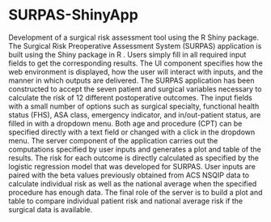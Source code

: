 # SURPAS-ShinyApp
Development of a surgical risk assessment tool using the R Shiny package.
The Surgical Risk Preoperative Assessment System (SURPAS) application is built using the Shiny package in R . Users simply fill in all required input fields to get the corresponding results.
The UI component specifies how the web environment is displayed, how the user will interact with inputs, and the manner in which outputs are delivered. The SURPAS application has been constructed to accept the seven patient and surgical variables necessary to calculate the risk of 12 different postoperative outcomes. The input fields with a small number of options such as surgical specialty, functional health status (FHS), ASA class, emergency indicator, and in/out-patient status, are filled in with a dropdown menu. Both age and procedure (CPT) can be specified directly with a text field or changed with a click in the dropdown menu. 
The server component of the application carries out the computations specified by user inputs and generates a plot and table of the results. The risk for each outcome is directly calculated as specified by the logistic regression model that was developed for SURPAS. User inputs are paired with the beta values previously obtained from ACS NSQIP data to calculate individual risk as well as the national average when the specified procedure has enough data.  The final role of the server is to build a plot and table to compare individual patient risk and national average risk if the surgical data is available.
